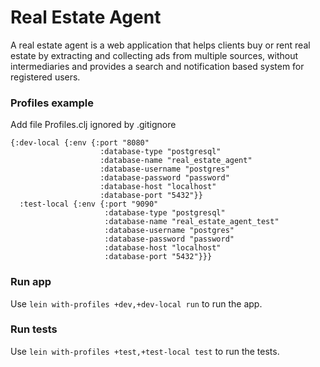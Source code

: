 # Real Estate Agent
A real estate agent is a web application that helps clients buy or rent real estate by extracting and collecting ads from multiple sources, without intermediaries and provides a search and notification based system for registered users.

### Profiles example
Add file Profiles.clj ignored by .gitignore

```
{:dev-local {:env {:port "8080"
                    :database-type "postgresql"
                    :database-name "real_estate_agent"
                    :database-username "postgres"
                    :database-password "password"
                    :database-host "localhost"
                    :database-port "5432"}}
  :test-local {:env {:port "9090"
                     :database-type "postgresql"
                     :database-name "real_estate_agent_test"
                     :database-username "postgres"
                     :database-password "password"
                     :database-host "localhost"
                     :database-port "5432"}}}
```

### Run app
Use `lein with-profiles +dev,+dev-local run` to run the app.

### Run tests
Use `lein with-profiles +test,+test-local test` to run the tests.